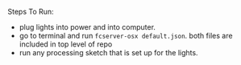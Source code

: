 Steps To Run:
- plug lights into power and into computer.
- go to terminal and run `fcserver-osx default.json`. both files are included in top level of repo
- run any processing sketch that is set up for the lights.
